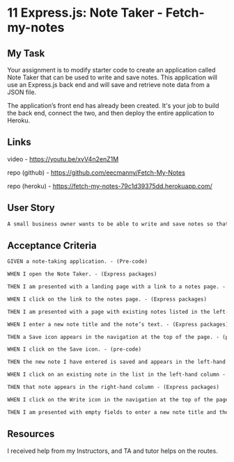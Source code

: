 # 11 Express.js: Note Taker - Fetch-my-notes

## My Task

Your assignment is to modify starter code to create an application called Note Taker that can be used to write and save notes. This application will use an Express.js back end and will save and retrieve note data from a JSON file.

The application’s front end has already been created. It's your job to build the back end, connect the two, and then deploy the entire application to Heroku.

## Links

video - https://youtu.be/xyV4n2enZ1M

repo (github) - https://github.com/eecmanny/Fetch-My-Notes

repo (heroku) - https://fetch-my-notes-79c1d39375dd.herokuapp.com/

## User Story

```md
A small business owner wants to be able to write and save notes so that he can organize his thoughts and keep track of tasks he need to complete
```

## Acceptance Criteria

```md
GIVEN a note-taking application. - (Pre-code)

WHEN I open the Note Taker. - (Express packages)

THEN I am presented with a landing page with a link to a notes page. - (Express packages)

WHEN I click on the link to the notes page. - (Express packages)

THEN I am presented with a page with existing notes listed in the left-hand column, plus empty fields to enter a new note title and the note’s text in the right-hand column. - (Express packages)

WHEN I enter a new note title and the note’s text. - (Express packages)

THEN a Save icon appears in the navigation at the top of the page. - (pre-code)

WHEN I click on the Save icon. - (pre-code)

THEN the new note I have entered is saved and appears in the left-hand column with the other existing notes - (Express packages)

WHEN I click on an existing note in the list in the left-hand column - (Express packages)

THEN that note appears in the right-hand column - (Express packages)

WHEN I click on the Write icon in the navigation at the top of the page - (Express packages)

THEN I am presented with empty fields to enter a new note title and the note’s text in the right-hand column - (Pre-code)
```


## Resources

I received help from my Instructors, and TA and tutor helps on the routes.
